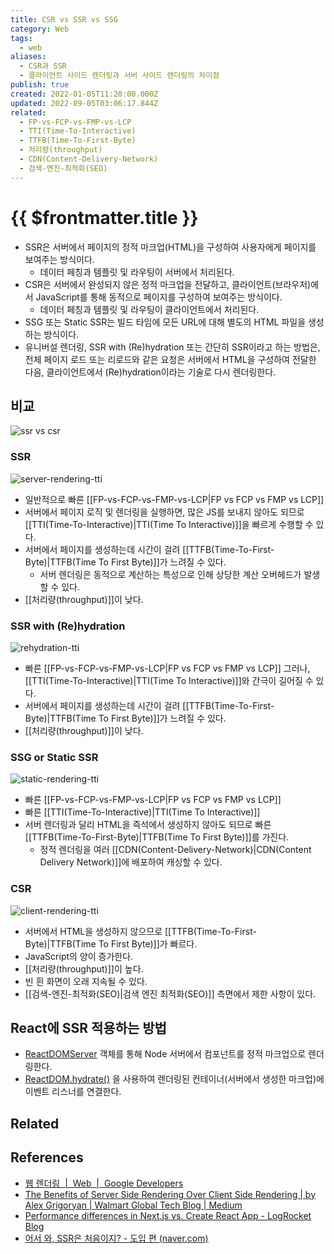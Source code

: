 ```yaml
---
title: CSR vs SSR vs SSG
category: Web
tags:
  - web
aliases:
  - CSR과 SSR
  - 클라이언트 사이드 렌더링과 서버 사이드 렌더링의 차이점
publish: true
created: 2022-01-05T11:20:00.000Z
updated: 2022-09-05T03:06:17.844Z
related:
  - FP-vs-FCP-vs-FMP-vs-LCP
  - TTI(Time-To-Interactive)
  - TTFB(Time-To-First-Byte)
  - 처리량(throughput)
  - CDN(Content-Delivery-Network)
  - 검색-엔진-최적화(SEO)
---
```


# {{ $frontmatter.title }}

- SSR은 서버에서 페이지의 정적 마크업(HTML)을 구성하여 사용자에게 페이지를 보여주는 방식이다.
  - 데이터 페칭과 템플릿 및 라우팅이 서버에서 처리된다.
- CSR은 서버에서 완성되지 않은 정적 마크업을 전달하고, 클라이언트(브라우저)에서 JavaScript를 통해 동적으로 페이지를 구성하여 보여주는 방식이다.
  - 데이터 페칭과 템플릿 및 라우팅이 클라이언트에서 처리된다.
- SSG 또는 Static SSR는 빌드 타임에 모든 URL에 대해 별도의 HTML 파일을 생성하는 방식이다.
- 유니버설 렌더링, SSR with (Re)hydration 또는 간단히 SSR이라고 하는 방법은, 전체 페이지 로드 또는 리로드와 같은 요청은 서버에서 HTML을 구성하여 전달한 다음, 클라이언트에서 (Re)hydration이라는 기술로 다시 렌더링한다.

## 비교

![ssr vs csr](https://developers.google.com/web/updates/images/2019/02/rendering-on-the-web/infographic.png)

### SSR

![server-rendering-tti](https://developers.google.com/web/updates/images/2019/02/rendering-on-the-web/server-rendering-tti.png)

- 일반적으로 빠른 [[FP-vs-FCP-vs-FMP-vs-LCP|FP vs FCP vs FMP vs LCP]]
- 서버에서 페이지 로직 및 렌더링을 실행하면, 많은 JS를 보내지 않아도 되므로 [[TTI(Time-To-Interactive)|TTI(Time To Interactive)]]을 빠르게 수행할 수 있다.
- 서버에서 페이지를 생성하는데 시간이 걸려 [[TTFB(Time-To-First-Byte)|TTFB(Time To First Byte)]]가 느려질 수 있다.
  - 서버 렌더링은 동적으로 계산하는 특성으로 인해 상당한 계산 오버헤드가 발생할 수 있다.
- [[처리량(throughput)]]이 낮다.

### SSR with (Re)hydration

![rehydration-tti](https://developers.google.com/web/updates/images/2019/02/rendering-on-the-web/rehydration-tti.png)

- 빠른 [[FP-vs-FCP-vs-FMP-vs-LCP|FP vs FCP vs FMP vs LCP]] 그러나, [[TTI(Time-To-Interactive)|TTI(Time To Interactive)]]와 간극이 길어질 수 있다.
- 서버에서 페이지를 생성하는데 시간이 걸려 [[TTFB(Time-To-First-Byte)|TTFB(Time To First Byte)]]가 느려질 수 있다.
- [[처리량(throughput)]]이 낮다.

### SSG or Static SSR

![static-rendering-tti](https://developers.google.com/web/updates/images/2019/02/rendering-on-the-web/static-rendering-tti.png)

- 빠른 [[FP-vs-FCP-vs-FMP-vs-LCP|FP vs FCP vs FMP vs LCP]]
- 빠른 [[TTI(Time-To-Interactive)|TTI(Time To Interactive)]]
- 서버 렌더링과 달리 HTML을 즉석에서 생성하지 않아도 되므로 빠른 [[TTFB(Time-To-First-Byte)|TTFB(Time To First Byte)]]를 가진다.
  - 정적 렌더링을 여러 [[CDN(Content-Delivery-Network)|CDN(Content Delivery Network)]]에 배포하여 캐싱할 수 있다.

### CSR

![client-rendering-tti](https://developers.google.com/web/updates/images/2019/02/rendering-on-the-web/client-rendering-tti.png)

- 서버에서 HTML을 생성하지 않으므로 [[TTFB(Time-To-First-Byte)|TTFB(Time To First Byte)]]가 빠르다.
- JavaScript의 양이 증가한다.
- [[처리량(throughput)]]이 높다.
- 빈 흰 화면이 오래 지속될 수 있다.
- [[검색-엔진-최적화(SEO)|검색 엔진 최적화(SEO)]] 측면에서 제한 사항이 있다.

## React에 SSR 적용하는 방법

- [ReactDOMServer](https://ko.reactjs.org/docs/react-dom-server.html#gatsby-focus-wrapper) 객체를 통해 Node 서버에서 컴포넌트를 정적 마크업으로 렌더링한다.
- [ReactDOM.hydrate()](https://ko.reactjs.org/docs/react-dom.html#hydrate) 을 사용하여 렌더링된 컨테이너(서버에서 생성한 마크업)에 이벤트 리스너를 연결한다.

## Related

## References

- [웹 렌더링  |  Web  |  Google Developers](https://developers.google.com/web/updates/2019/02/rendering-on-the-web#:~:text=SSR%3A%20Server%2DSide%20Rendering%20%2D,browser%2C%20generally%20using%20the%20DOM.)
- [The Benefits of Server Side Rendering Over Client Side Rendering | by Alex Grigoryan | Walmart Global Tech Blog | Medium](https://medium.com/walmartglobaltech/the-benefits-of-server-side-rendering-over-client-side-rendering-5d07ff2cefe8)
- [Performance differences in Next.js vs. Create React App - LogRocket Blog](https://blog.logrocket.com/next-js-vs-create-react-app/)
- [어서 와, SSR은 처음이지? - 도입 편 (naver.com)](https://d2.naver.com/helloworld/7804182)
